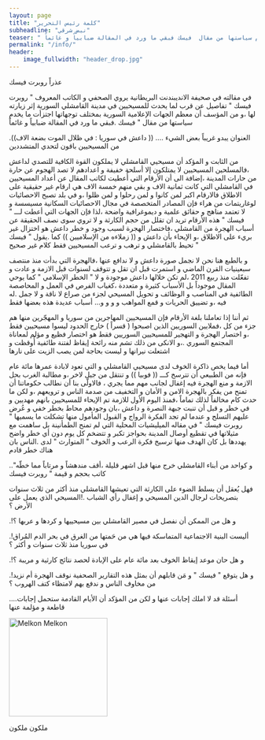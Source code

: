 ```yaml
---
layout: page
title: "كلمة رئيس التحرير"
subheadline: "نبض شرقي"
teaser: " في مقالته في صحيفة الانديبندنت البريطانية يروي الصحفي و الكاتب المعروف  روبرت فيسك تفاصيل عن قرب لما يحدث للمسيحيين في مدينة القامشلي السورية إثر زيارته لها ،و من المؤسف أن معظم الجهات الإعلامية السورية بمختلف توجهاتها اجتزأت ما يخدم سياستها من مقال  فيسك فبقي ما ورد في المقالة ضبابياً و غائماً"
permalink: "/info/"
header:
    image_fullwidth: "header_drop.jpg"
---
```

عذراً  روبرت فيسك

في مقالته في صحيفة الانديبندنت البريطانية يروي الصحفي و الكاتب المعروف " روبرت فيسك " تفاصيل عن قرب لما يحدث للمسيحيين في مدينة القامشلي السورية إثر زيارته لها ،و من المؤسف أن معظم الجهات الإعلامية السورية بمختلف توجهاتها اجتزأت ما يخدم سياستها من مقال " فيسك  .فبقي ما ورد في المقالة ضبابياً و غائماً

.((العنوان يبدو غريباً بعض الشيء .... (( داعش في سوريا : في ظلال  الموت بضعة الاف من المسيحيين باقون لتحدي المتشددين

من الثابت و المؤكد أن مسيحيي القامشلي لا يملكون القوة الكافية للتصدي لداعش ،فالمسلحين المسيحيين لا يمتلكون إلا أسلحة خفيفة و اعدادهم لا تصد الهجوم عن حارة من حارات المدينة ،إضافة الى أن الأرقام التي أُعطيت لكاتب المقال عن أعداد المسيحيين في القامشلي التي كانت ثمانية الاف و بقي منهم خمسة الاف هي ارقام غير حقيقية على الاطلاق فالارقام اكبر لمن كانوا و لمن رحلوا و لمن ظلوا ،و في بلد تصبح الاحصائيات لوغاريتمات من هراء فإن المصادر المتخصصة في مجال الاحصائيات السكانية مسيسسة و لا تعتمد مناهج و حقائق علمية و ديموغرافية واضحة ،لذا فإن الجهات التي أعطت لـــ " فيسك " هذه الأرقام تريد ان تقلل من حجم الكارثة و لا تروي سوى نصف الحقيقة عن أسباب الهجرة من القامشلي ،فاختصار الهجرة لسبب وجود و خطر داعش هو اختزال غير بريء على الاطلاق ،و الإيحاء بأن داعش و (( زملاءه من الإسلاميين )) كما .يقول " فيسك " تحيط بالقامشلي و ترهب و ترعب المسيحيين فقط كلام غير صحيح

و بالطبع هنا نحن لا نجمل صورة داعش و لا ندافع عنها ،فالهجرة التي بدأت منذ منتصف سبعينيات القرن الماضي و استمرت قبل ان تقل و تتوقف لسنوات قبل الازمة و عادت و تفعّلت منذ ربيع 2011 ،لم تكن خلالها داعش موجودة و لا " الخطر الإسلامي " كما يوحي المقال موجوداً بل الأسباب كثيرة و متعددة ،كغياب الفرص في العمل و المحاصصة الطائفية في المناصب و الوظائف و تحويل المسيحي لجزء من صراع لا ناقة و لا جمل .له فيه ،و تضييق الحريات و قمع المواهب  و و و و... أسباب عديدة هذه بعضها فقط

ثم أننا إذا تعاملنا بلغة الأرقام فإن المسيحيين المهاجرين من سوريا و المهجّرين منها هم جزء من كل ،فملايين السوريين الذين اصبحوا ( قسراً ) خارج الحدود ليسوا مسيحيين فقط ،و اختصار الهجرة و التهجير للمسيحيين السوريين فقط هو اختصار فظيع و مؤلم لمعاناة المجتمع السوري .،و الانكى من ذلك تشم منه رائحة إيقاظ لفتنة طائفية أُوقظت و اشتعلت نيرانها و ليست بحاجة لمن يصب الزيت على نارها

أما فيما يخص ذاكرة الخوف لدى مسيحيي القامشلي و التي تعود لابادة عمرها مائة عام فإنه من الطبيعي أن تترسخ كـــ (( فوبيا )) و تنتقل من جيل لاخر ،و مطالبة الغرب بحل الازمة و منع الهجرة فيه إغفال لجانب مهم مما يجري ، فالاولّى بنا أن نطالب حكوماتنا أن تمنح من يفكر بالهجرة الامن و الأمان و التخفيف من صدمة الناس و ترويعهم ،و لكن ما حدث كام مخالفاً لذلك تماماً ،فمنذ اليوم الأول للازمة تم الإيحاء للمسيحيين بانهم مهديين و في خطر و قبل أن تنبت جبهة النصرة و داعش ،بان وجودهم محاط بخطر خفي و عُرض عليهم التسلح و عندما لم تجد الفكرة الرواج و القبول المأمول منها تشكلت ما يسميها " روبرت فيسك " في مقاله الميليشيات المحلية التي لم تمنح الطمأنينة بل ساهمت مع مثيلاتها في تقطيع أوصال المدينة بحواجز تكبر و تتضخم كل يوم دون أي خطر واضح يهددها بل كان الهدف منها ترسيخ فكرة الرعب و الخوف " المتوارث " لدى .الناس بان هناك خطر قادم

.."و كواحد من أبناء القامشلي خرج منها قبل اشهر قليلة ،أقف مندهشاً و مرتاباً مما خطّه كاتب بحجم و قيمة " روبرت فيسك

فهل يُعقل أن يسلط الضوء على الكارثة التي تعيشها القامشلي منذ أكثر من ثلاث سنوات بتصريحات لرجال الدين المسيحي و إغفال رأي الشباب .!المسيحي الذي يعمل على الأرض ؟

.!و هل من الممكن أن نفصل في مصير القامشلي بين مسيحييها و كردها و عربها ؟

.!أليست البنية الاجتماعية المتماسكة فيها هي من حَمتها من الغرق في بحر الدم المُراق في سوريا منذ ثلاث سنوات و أكثر ؟

.!و هل حان موعد إيقاظ الخوف بعد مائة عام على الإبادة لحصد نتائج كارثية و مريبة ؟

.!و هل يتوقع " فيسك " و مَن قابلهم أن بمثل هذه التقارير الصحفية نوقف الهجرة أم نزيد من مخاوف الناس و ندفع بهم لامتظاء كتف الهروب ؟

....أسئلة قد لا املك إجابات عنها و لكن من المؤكد أن الأيام القادمة ستحمل إجابات قاطعة و مؤلمة عنها



<img src="{{ site.url }}/images/melkon-melkon.jpg" alt="Melkon Melkon" style="width: 200px;"/>

 ملكون ملكون
